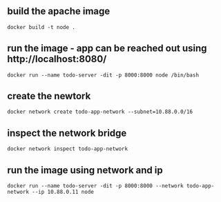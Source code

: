 ## build the apache image
```
docker build -t node .
```

## run the image - app can be reached out using http://localhost:8080/
```
docker run --name todo-server -dit -p 8000:8000 node /bin/bash 
```

## create the newtork
```
docker network create todo-app-network --subnet=10.88.0.0/16
```
## inspect the network bridge
```
docker network inspect todo-app-network
```
## run the image using network and ip
```
docker run --name todo-server -dit -p 8000:8000 --network todo-app-network --ip 10.88.0.11 node 
```